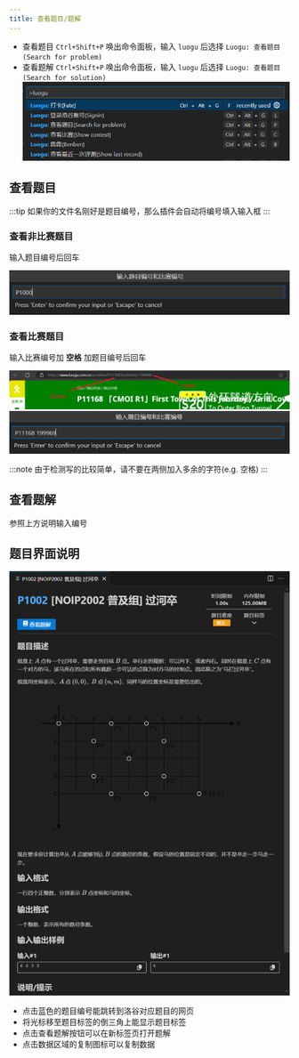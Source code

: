 ```yaml
---
title: 查看题目/题解
---
```

- 查看题目
`Ctrl+Shift+P` 唤出命令面板，输入 `luogu` 后选择 `Luogu: 查看题目(Search for problem)`
- 查看题解
`Ctrl+Shift+P` 唤出命令面板，输入 `luogu` 后选择 `Luogu: 查看题目(Search for solution)`
![](./img/view-problem-command.png)

## 查看题目

:::tip
如果你的文件名刚好是题目编号，那么插件会自动将编号填入输入框
:::
### 查看非比赛题目
输入题目编号后回车

![](./img/view-common-problem.png)

### 查看比赛题目

输入比赛编号加 **空格** 加题目编号后回车

![](./img/contest-problem-id-example.png)
![](./img/view-contest-problem.png)

:::note
由于检测写的比较简单，请不要在两侧加入多余的字符(e.g. 空格)
:::
## 查看题解

参照上方说明输入编号
## 题目界面说明
![](./img/problem-interface.png)

- 点击蓝色的题目编号能跳转到洛谷对应题目的网页
- 将光标移至题目标签的倒三角上能显示题目标签
- 点击查看题解按钮可以在新标签页打开题解
- 点击数据区域的复制图标可以复制数据

